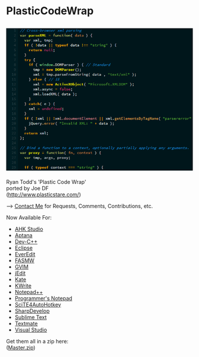 PlasticCodeWrap
==========================
![Preview](preview.png "Preview")
--------------------------

Ryan Todd's 'Plastic Code Wrap'                          
ported by Joe DF                              
(http://www.plasticstare.com/)   

--> [Contact Me](mailto:joedf@users.sourceforge.net) for Requests, Comments, Contributions, etc.

Now Available For:                   
- [AHK Studio](AHK_Studio)  
- [Aptana](Aptana)   
- [Dev-C++](Dev-C++)     
- [Eclipse](Eclipse)      
- [EverEdit](EverEdit)
- [FASMW](FASMW)    
- [GVIM](GVIM)     
- [jEdit](jEdit)     
- [Kate](Kate_KWrite)     
- [KWrite](Kate_KWrite)     
- [Notepad++](Notepad++)    
- [Programmer's Notepad](Programmers_Notepad)     
- [SciTE4AutoHotkey](SciTE4AutoHotkey)       
- [SharpDevelop](Visual_Studio_and_SharpDevelop)     
- [Sublime Text](SublimeText_and_Textmate)     
- [Textmate](SublimeText_and_Textmate)      
- [Visual Studio](Visual_Studio_and_SharpDevelop)     
     
Get them all in a zip here:       
([Master.zip](https://github.com/joedf/PlasticCodeWrap/archive/master.zip))